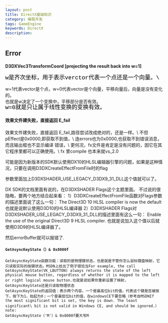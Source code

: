 ```yaml
---
layout: post
title: DirectX基础知识
category: 编程开发
tags: GameEngine
keywords: DirectX
description: 
---
```


## Error

#### D3DXVec3TransformCoord [projecting the result back into w=1]

<span
style="widows:2;text-transform:none;text-indent:0px;font:18px/21px verdana, 'courier new';white-space:normal;orphans:2;letter-spacing:normal;color:#000000;word-spacing:0px;-webkit-text-size-adjust:auto;-webkit-text-stroke-width:0px;">w是齐次坐标，用于表示verctor代表一个点还是一个向量。\

w=1代表vector是个点，w=0代表vector是个向量，平移向量后，向量是没有变化的。\
 也就是w决定了一个变换中，平移部分是否有效。</span>\
 <span
style="widows:2;text-transform:none;text-indent:0px;font:18px/21px verdana, 'courier new';white-space:normal;orphans:2;letter-spacing:normal;color:#000000;word-spacing:0px;-webkit-text-size-adjust:auto;-webkit-text-stroke-width:0px;">w=0就是只让属于线性变换的变换有效。</span>


#### 效果文件建失败，直接返回 E_fail

效果文件建失败，直接返回 E_fail,路径尝试改成绝对的，还是一样。\  不但pEffect是0x0000,即获取不到值，\  连errors也为0x0000,也获取不到错误消息，而且输出框也不显示编译 错误，\  更何况，fx文件是肯定是没有问题的，因它在其它程序里都可以正确使用。\  fx 里compile 也本来就vs_2.0
 

可能是因为新版本的SDK默认使用DX10的HLSL编辑器引擎的问题，如果是这种情况，只要在调用D3DXCreateEffectFromFile时的flag
 
参数里面加上D3DXSHADER_USE_LEGACY_D3DX9_31_DLL这个值就可以了。
 
DX SDK的文档里面有说的，在D3DXSHADER Flags这个主题里面。
不过说的很隐晦，要两个地方结合起来看：
1）D3DXCreateEffectFromFile函数对Flags参数的描述里面说了这么一句：
The Direct3D 10 HLSL compiler is now the default
也就是说默认使用D3D10的HLSL编译器
2）D3DXSHADER Flags对D3DXSHADER_USE_LEGACY_D3DX9_31_DLL的描述里面有这么一句：
Enable the use of the original Direct3D 9 HLSL compiler.
也就是说加入这个值以后就使用D3D9的HLSL编译器了。
 
然后errorBuffer就可以报错了.

#### `GetAsyncKeyState（）& 0x8000f `

```
GetAsyncKeyState函数功能：读取的是物理键状态，也是就是不管你怎么鼠标键盘映射，它只读取实际的按键状态。MSDN上给出了例子很恰当For example, the call GetAsyncKeyState(VK_LBUTTON) always returns the state of the left physical mouse button, regardless of whether it is mapped to the left or right logical mouse button.也就是说如果你重新设置了映射，GetAsyncKeyState还是只读取物理状态
GetAsyncKeyState的返回值：表示两个内容，一个是最高位bit的值，代表这个键是否被按下，按下为1，抬起为0；一个是最低位bit的值，在windowsCE下要忽略（参考自MSDNIf the most significant bit is set, the key is down. The least significant\ bit is not valid in Windows CE, and should be ignored.）
note:
GetAsyncKeyState（'M'）& 0x8000f要大写M
```